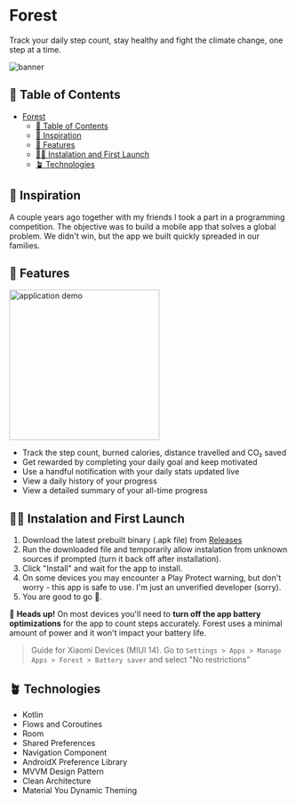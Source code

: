 # Forest

Track your daily step count, stay healthy and fight the climate change, one step at a time.

![banner](https://user-images.githubusercontent.com/60577942/221682753-a0251f61-63e0-4ae9-bb40-2854864cebc3.jpg)

## 🦁 Table of Contents


- [Forest](#forest)
  - [🦁 Table of Contents](#-table-of-contents)
  - [🌳 Inspiration](#-inspiration)
  - [🥕 Features](#-features)
  - [🐻‍❄️ Instalation and First Launch](#️-instalation-and-first-launch)
  - [🪴 Technologies](#-technologies)

## 🌳 Inspiration

A couple years ago together with my friends I took a part in a programming competition. The objective was to build a mobile app that solves a global problem. We didn't win, but the app we built quickly spreaded in our families.

## 🥕 Features

<img src="https://user-images.githubusercontent.com/60577942/221682705-39a0e476-bb52-4257-8d3b-5e5a64e72424.gif" alt="application demo" width="270">

<br />

- Track the step count, burned calories, distance travelled and CO₂ saved
- Get rewarded by completing your daily goal and keep motivated
- Use a handful notification with your daily stats updated live
- View a daily history of your progress
- View a detailed summary of your all-time progress

## 🐻‍❄️ Instalation and First Launch

1. Download the latest prebuilt binary (.apk file) from [Releases](https://github.com/bk20dev/forest/releases)
2. Run the downloaded file and temporarily allow instalation from unknown sources if prompted (turn it back off after installation).
3. Click "Install" and wait for the app to install.
4. On some devices you may encounter a Play Protect warning, but don't worry - this app is safe to use. I'm just an unverified developer (sorry).
5. You are good to go 🚀.

🚨 **Heads up!** On most devices you'll need to **turn off the app battery optimizations** for the app to count steps accurately. Forest uses a minimal amount of power and it won't impact your battery life.

> Guide for Xiaomi Devices (MIUI 14). Go to `Settings > Apps > Manage Apps > Forest > Battery saver` and select "No restrictions"

## 🪴 Technologies

- Kotlin
- Flows and Coroutines
- Room
- Shared Preferences
- Navigation Component
- AndroidX Preference Library
- MVVM Design Pattern
- Clean Architecture
- Material You Dynamic Theming
